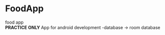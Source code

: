 # FoodApp
food app
<br>
<b> PRACTICE ONLY </b> App for android development
-database -> room database
